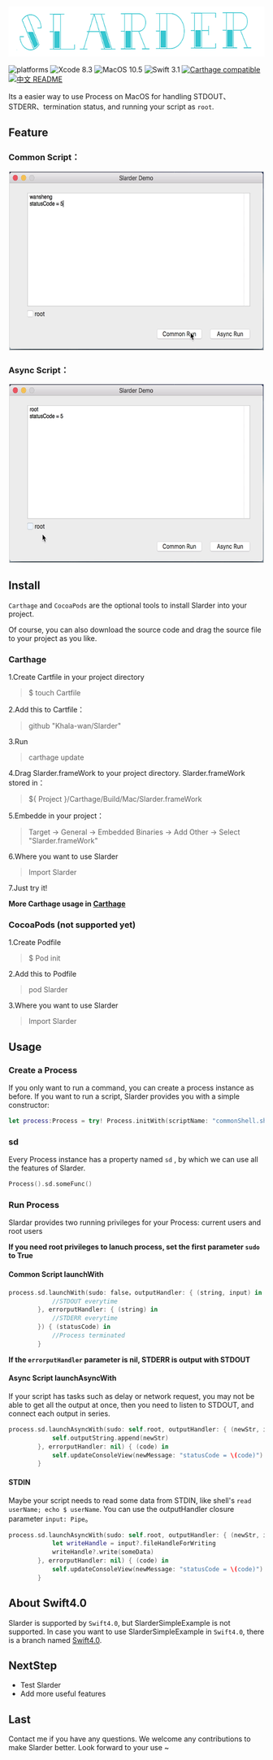 <div><img width="629" height="98" src="https://github.com/Khala-wan/Slarder/raw/master/resources/logo.png"/></div>

![platforms](https://img.shields.io/badge/platforms-MacOS-333333.svg) ![Xcode 8.3](https://img.shields.io/badge/Xcode-8.3%2B-blue.svg) ![MacOS 10.5](https://img.shields.io/badge/MacOS-10.5%2B-blue.svg) ![Swift 3.1](https://img.shields.io/badge/Swift-3.1%2B-orange.svg) [![Carthage compatible](https://img.shields.io/badge/Carthage-compatible-4BC51D.svg?style=flat)](https://github.com/Khala-wan/Slarder) [![中文 README](https://img.shields.io/badge/%E4%B8%AD%E6%96%87-README-blue.svg?style=flat)](https://github.com/Khala-wan/Slarder/blob/master/README.zh-cn.md)

Its a easier way to use Process on MacOS for handling STDOUT、STDERR、termination status, and running your script as `root`. 
## Feature
### Common Script：
<div align="center"><img style="border: 1px solid #dcdcdc" width="500" height="350" src="https://github.com/Khala-wan/Slarder/raw/master/resources/gif1.gif"/></div>

### Async Script：
<div align="center"><img style="border: 1px solid #dcdcdc" width="500" height="350" src="https://github.com/Khala-wan/Slarder/raw/master/resources/gif2.gif"/></div>

## Install
`Carthage` and `CocoaPods` are the optional tools to install Slarder into your project.

Of course, you can also download the source code and drag the source file to your project as you like.
### Carthage
1.Create Cartfile in your project directory
>$ touch Cartfile

2.Add this to Cartfile：
>github "Khala-wan/Slarder"

3.Run
>carthage update

4.Drag Slarder.frameWork to your project directory. Slarder.frameWork stored in：
>${ Project }/Carthage/Build/Mac/Slarder.frameWork

5.Embedde in your project：
>Target -> General -> Embedded Binaries -> Add Other -> Select "Slarder.frameWork"

6.Where you want to use Slarder
>Import Slarder

7.Just try it!

**More Carthage usage in [Carthage](https://github.com/Carthage/Carthage)**

### CocoaPods (not supported yet)
1.Create Podfile
>$ Pod init

2.Add this to Podfile
>pod Slarder

3.Where you want to use Slarder
>Import Slarder

## Usage

### Create a Process
If you only want to run a command, you can create a process instance as before. If you want to run a script, Slarder provides you with a simple constructor:

```swift
let process:Process = try! Process.initWith(scriptName: "commonShell.sh", bundle: nil)

```

### sd
Every Process instance has a property named `sd` , by which we can use all the features of Slarder.


```swift
Process().sd.someFunc()
```

### Run Process
Slardar provides two running privileges for your Process: current users and root users

**If you need root privileges to lanuch process, set the first parameter `sudo` to True**

#### Common Script launchWith
```swift 
process.sd.launchWith(sudo: false，outputHandler: { (string, input) in
            //STDOUT everytime
        }, errorputHandler: { (string) in
            //STDERR everytime
        }) { (statusCode) in
            //Process terminated
        }
```
**If the `errorputHandler` parameter is nil, STDERR is output with STDOUT**

#### Async Script launchAsyncWith
If your script has tasks such as delay or network request, you may not be able to get all the output at once, then you need to listen to STDOUT, and connect each output in series.

```swift
process.sd.launchAsyncWith(sudo: self.root, outputHandler: { (newStr, input) in
            self.outputString.append(newStr)
        }, errorputHandler: nil) { (code) in
            self.updateConsoleView(newMessage: "statusCode = \(code)")
        }
```

#### STDIN

Maybe your script needs to read some data from STDIN, like shell's `read userName; echo $ userName`. You can use the outputHandler closure parameter `input: Pipe`。

```swift
process.sd.launchAsyncWith(sudo: self.root, outputHandler: { (newStr, input) in
            let writeHandle = input?.fileHandleForWriting
            writeHandle?.write(someData)
        }, errorputHandler: nil) { (code) in
            self.updateConsoleView(newMessage: "statusCode = \(code)")
        }
```

## About Swift4.0
Slarder is supported by `Swift4.0`, but SlarderSimpleExample is not supported. In case you want to use SlarderSimpleExample in `Swift4.0`, there is a branch named [Swift4.0](https://github.com/Khala-wan/Slarder/tree/Swift4.0).

## NextStep

* Test Slarder
* Add more useful features

## Last
Contact me if you have any questions. We welcome any contributions to make Slarder better. Look forward to your use ~ 
